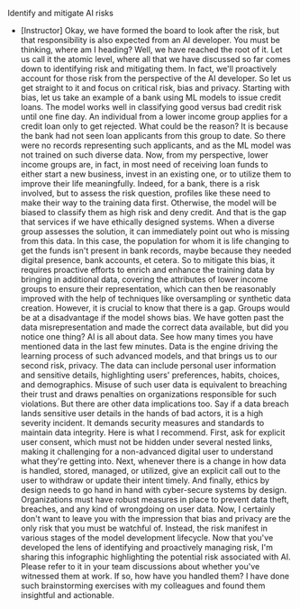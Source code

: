 Identify and mitigate AI risks
- [Instructor] Okay, we have formed the board to look after the risk, but that responsibility is also expected from an AI developer. You must be thinking, where am I heading? Well, we have reached the root of it. Let us call it the atomic level, where all that we have discussed so far comes down to identifying risk and mitigating them. In fact, we'll proactively account for those risk from the perspective of the AI developer. So let us get straight to it and focus on critical risk, bias and privacy. Starting with bias, let us take an example of a bank using ML models to issue credit loans. The model works well in classifying good versus bad credit risk until one fine day. An individual from a lower income group applies for a credit loan only to get rejected. What could be the reason? It is because the bank had not seen loan applicants from this group to date. So there were no records representing such applicants, and as the ML model was not trained on such diverse data. Now, from my perspective, lower income groups are, in fact, in most need of receiving loan funds to either start a new business, invest in an existing one, or to utilize them to improve their life meaningfully. Indeed, for a bank, there is a risk involved, but to assess the risk question, profiles like these need to make their way to the training data first. Otherwise, the model will be biased to classify them as high risk and deny credit. And that is the gap that services if we have ethically designed systems. When a diverse group assesses the solution, it can immediately point out who is missing from this data. In this case, the population for whom it is life changing to get the funds isn't present in bank records, maybe because they needed digital presence, bank accounts, et cetera. So to mitigate this bias, it requires proactive efforts to enrich and enhance the training data by bringing in additional data, covering the attributes of lower income groups to ensure their representation, which can then be reasonably improved with the help of techniques like oversampling or synthetic data creation. However, it is crucial to know that there is a gap. Groups would be at a disadvantage if the model shows bias. We have gotten past the data misrepresentation and made the correct data available, but did you notice one thing? AI is all about data. See how many times you have mentioned data in the last few minutes. Data is the engine driving the learning process of such advanced models, and that brings us to our second risk, privacy. The data can include personal user information and sensitive details, highlighting users' preferences, habits, choices, and demographics. Misuse of such user data is equivalent to breaching their trust and draws penalties on organizations responsible for such violations. But there are other data implications too. Say if a data breach lands sensitive user details in the hands of bad actors, it is a high severity incident. It demands security measures and standards to maintain data integrity. Here is what I recommend. First, ask for explicit user consent, which must not be hidden under several nested links, making it challenging for a non-advanced digital user to understand what they're getting into. Next, whenever there is a change in how data is handled, stored, managed, or utilized, give an explicit call out to the user to withdraw or update their intent timely. And finally, ethics by design needs to go hand in hand with cyber-secure systems by design. Organizations must have robust measures in place to prevent data theft, breaches, and any kind of wrongdoing on user data. Now, I certainly don't want to leave you with the impression that bias and privacy are the only risk that you must be watchful of. Instead, the risk manifest in various stages of the model development lifecycle. Now that you've developed the lens of identifying and proactively managing risk, I'm sharing this infographic highlighting the potential risk associated with AI. Please refer to it in your team discussions about whether you've witnessed them at work. If so, how have you handled them? I have done such brainstorming exercises with my colleagues and found them insightful and actionable.